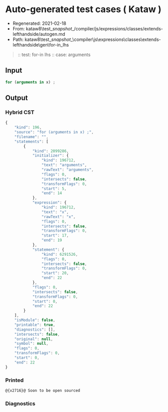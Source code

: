 # Auto-generated test cases ( Kataw )
- Regenerated: 2021-02-18
- From: kataw8\test\__snapshot__/compiler/js/expressions/classes/extends-lefthandside/autogen.md
- Path: kataw8\test\__snapshot__\compiler\js\expressions\classes\extends-lefthandside\gen\for-in_lhs
> :: test: for-in lhs
> :: case: arguments
## Input

`````js
for (arguments in x) ;
`````

## Output

### Hybrid CST


```javascript
{
    "kind": 196,
    "source": "for (arguments in x) ;",
    "filename": "",
    "statements": [
        {
            "kind": 2099286,
            "initializer": {
                "kind": 196712,
                "text": "arguments",
                "rawText": "arguments",
                "flags": 0,
                "intersects": false,
                "transformFlags": 0,
                "start": 5,
                "end": 14
            },
            "expression": {
                "kind": 196712,
                "text": "x",
                "rawText": "x",
                "flags": 0,
                "intersects": false,
                "transformFlags": 0,
                "start": 17,
                "end": 19
            },
            "statement": {
                "kind": 6291526,
                "flags": 0,
                "intersects": false,
                "transformFlags": 0,
                "start": 20,
                "end": 22
            },
            "flags": 0,
            "intersects": false,
            "transformFlags": 0,
            "start": 0,
            "end": 22
        }
    ],
    "isModule": false,
    "printable": true,
    "diagnostics": [],
    "intersects": false,
    "original": null,
    "symbol": null,
    "flags": 0,
    "transformFlags": 0,
    "start": 0,
    "end": 22
}
```

  
### Printed


```javascript
@{x2716}@ Soon to be open sourced
```

  
### Diagnostics


```javascript

```

